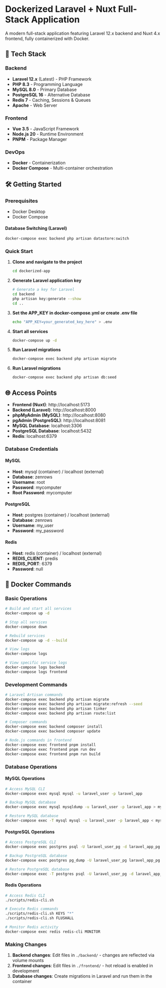 # Dockerized Laravel + Nuxt Full-Stack Application

A modern full-stack application featuring Laravel 12.x backend and Nuxt 4.x frontend, fully containerized with Docker.

## 🚀 Tech Stack

### Backend
- **Laravel 12.x** (Latest) - PHP Framework
- **PHP 8.3** - Programming Language
- **MySQL 8.0** - Primary Database
- **PostgreSQL 16** - Alternative Database
- **Redis 7** - Caching, Sessions & Queues
- **Apache** - Web Server

### Frontend
- **Vue 3.5** - JavaScript Framework
- **Node.js 20** - Runtime Environment
- **PNPM** - Package Manager

### DevOps
- **Docker** - Containerization
- **Docker Compose** - Multi-container orchestration

## 🛠 Getting Started

### Prerequisites
- Docker Desktop
- Docker Compose

#### Database Switching (Laravel)
```bash
docker-compose exec backend php artisan datastore:switch 
```

### Quick Start

1. **Clone and navigate to the project**
   ```bash
   cd dockerized-app
   ```

2. **Generate Laravel application key**
   ```bash
   # Generate a key for Laravel
   cd backend
   php artisan key:generate --show
   cd ..
   ```

3. **Set the APP_KEY in docker-compose.yml or create .env file**
   ```bash
   echo "APP_KEY=your_generated_key_here" > .env
   ```

4. **Start all services**
   ```bash
   docker-compose up -d
   ```

5. **Run Laravel migrations**
   ```bash
   docker-compose exec backend php artisan migrate
   ```
6. **Run Laravel migrations**
   ```bash
   docker-compose exec backend php artisan db:seed
   ```

## 🌐 Access Points

- **Frontend (Nuxt)**: http://localhost:5173
- **Backend (Laravel)**: http://localhost:8000
- **phpMyAdmin (MySQL)**: http://localhost:8080
- **pgAdmin (PostgreSQL)**: http://localhost:8081
- **MySQL Database**: localhost:3306
- **PostgreSQL Database**: localhost:5432
- **Redis**: localhost:6379

### Database Credentials

#### MySQL
- **Host**: mysql (container) / localhost (external)
- **Database**: zenrows
- **Username**: root
- **Password**: mycomputer
- **Root Password**: mycomputer

#### PostgreSQL
- **Host**: postgres (container) / localhost (external)
- **Database**: zenrows
- **Username**: my_user
- **Password**: my_password

#### Redis
- **Host**: redis (container) / localhost (external)
- **REDIS_CLIENT**: predis
- **REDIS_PORT**: 6379
- **Password**: null

## 🐳 Docker Commands

### Basic Operations
```bash
# Build and start all services
docker-compose up -d

# Stop all services
docker-compose down

# Rebuild services
docker-compose up -d --build

# View logs
docker-compose logs

# View specific service logs
docker-compose logs backend
docker-compose logs frontend
```

### Development Commands
```bash
# Laravel Artisan commands
docker-compose exec backend php artisan migrate
docker-compose exec backend php artisan migrate:refresh --seed
docker-compose exec backend php artisan tinker
docker-compose exec backend php artisan route:list

# Composer commands
docker-compose exec backend composer install
docker-compose exec backend composer update

# Node.js commands in frontend
docker-compose exec frontend pnpm install
docker-compose exec frontend pnpm run dev
docker-compose exec frontend pnpm run build
```

### Database Operations

#### MySQL Operations
```bash
# Access MySQL CLI
docker-compose exec mysql mysql -u laravel_user -p laravel_app

# Backup MySQL database
docker-compose exec mysql mysqldump -u laravel_user -p laravel_app > mysql_backup.sql

# Restore MySQL database
docker-compose exec -T mysql mysql -u laravel_user -p laravel_app < mysql_backup.sql
```

#### PostgreSQL Operations
```bash
# Access PostgreSQL CLI
docker-compose exec postgres psql -U laravel_user_pg -d laravel_app_pg

# Backup PostgreSQL database
docker-compose exec postgres pg_dump -U laravel_user_pg laravel_app_pg > postgres_backup.sql

# Restore PostgreSQL database
docker-compose exec -T postgres psql -U laravel_user_pg -d laravel_app_pg < postgres_backup.sql
```

#### Redis Operations
```bash
# Access Redis CLI
./scripts/redis-cli.sh

# Execute Redis commands
./scripts/redis-cli.sh KEYS "*"
./scripts/redis-cli.sh FLUSHALL

# Monitor Redis activity
docker-compose exec redis redis-cli MONITOR
```

### Making Changes
1. **Backend changes**: Edit files in `./backend/` - changes are reflected via volume mounts
2. **Frontend changes**: Edit files in `./frontend/` - hot reload is enabled in development
3. **Database changes**: Create migrations in Laravel and run them in the container